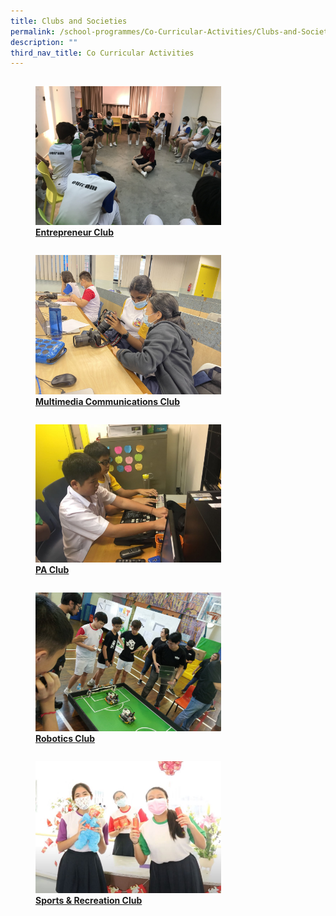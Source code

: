 ```yaml
---
title: Clubs and Societies
permalink: /school-programmes/Co-Curricular-Activities/Clubs-and-Societies/
description: ""
third_nav_title: Co Curricular Activities
---
```

<div>


<div style="float: left">

<a href="https://outramsec.moe.edu.sg/school-programmes/co-curricular-activities/sports/basketball">
	
<figure>
<img style="width:70%;height:50%" src="/images/School%20Programmes/Co%20Curricular%20Activities/Clubs%20and%20Societies/Entrepreneur%20Club/E09.jpg">
<figcaption> <strong> Entrepreneur Club </strong> </figcaption> </figure>

</a>

</div>

<div>

</div>

</div>

<div>


<div style="float: left">

<a href="https://outramsec.moe.edu.sg/school-programmes/co-curricular-activities/sports/basketball">
	
<figure>
<img style="width:70%;height:50%" src="/images/School%20Programmes/Co%20Curricular%20Activities/Clubs%20and%20Societies/MultiMedia%20Club/M02.jpg">
<figcaption> <strong> Multimedia Communications Club </strong> </figcaption> </figure>

</a>

</div>

<div>

</div>

</div>

<div>


<div style="float: left">

<a href="https://outramsec.moe.edu.sg/school-programmes/co-curricular-activities/sports/basketball">
	
<figure>
<img style="width:70%;height:50%" src="/images/School%20Programmes/Co%20Curricular%20Activities/Clubs%20and%20Societies/PA%20Club/PA01.jpg">
<figcaption> <strong> PA Club </strong> </figcaption> </figure>

</a>

</div>

<div>

</div>

</div>

<div>


<div style="float: left">

<a href="https://outramsec.moe.edu.sg/school-programmes/co-curricular-activities/sports/basketball">
	
<figure>
<img style="width:70%;height:50%" src="/images/School%20Programmes/Co%20Curricular%20Activities/Clubs%20and%20Societies/Robotics%20Club/R04.jpg">
<figcaption> <strong> Robotics Club </strong> </figcaption> </figure>

</a>

</div>

<div>

</div>

</div>

<div>


<div style="float: left">

<a href="https://outramsec.moe.edu.sg/school-programmes/co-curricular-activities/sports/basketball">
	
<figure>
<img style="width:70%;height:50%" src="/images/School%20Programmes/Co%20Curricular%20Activities/Clubs%20and%20Societies/Sports%20and%20Recreation%20Club/S02.jpg">
<figcaption> <strong> Sports & Recreation Club </strong> </figcaption> </figure>

</a>

</div>

<div>

</div>

</div>